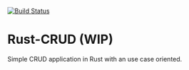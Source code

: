 [![Build Status](https://travis-ci.org/Rocko10/Rust-CRUD.svg?branch=master)](https://travis-ci.org/Rocko10/Rust-CRUD)

# Rust-CRUD (WIP)
Simple CRUD application in Rust with an use case oriented.
